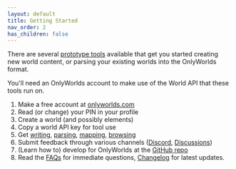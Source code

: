 ```yaml
---
layout: default
title: Getting Started
nav_order: 2
has_children: false
---
```



There are several [prototype tools](../tool-directory/) available that get you started creating new world content, or parsing your existing worlds into the OnlyWorlds format.

You'll need an OnlyWorlds account to make use of the World API that these tools run on.

1. Make a free account at [onlyworlds.com](https://onlyworlds.com)
2. Read (or change) your PIN in your profile
2. Create a world (and possibly elements)
3. Copy a world API key for tool use
4. Get [writing](https://onlyworlds.com/write_tool/), [parsing](https://onlyworlds.com/parse_tool/), [mapping](https://onlyworlds.com/map_tool/), [browsing](https://onlyworlds.github.com/browse_tool/)
5. Submit feedback through various channels ([Discord](https://discord.gg/twCjqvVBwb), [Discussions](https://github.com/OnlyWorlds/OnlyWorlds/discussions))
6. (Learn how to) develop for OnlyWorlds at the [GitHub repo](https://github.com/OnlyWorlds/OnlyWorlds) 
7. Read the [FAQs](../faq/) for immediate questions, [Changelog](./changelog/) for latest updates.



